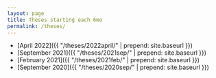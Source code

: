 ```yaml
---
layout: page
title: Theses starting each 6mo
permalink: /theses/
---
```



- [April 2022]({{ "/theses/2022april/" | prepend: site.baseurl }})
- [September 2021]({{ "/theses/2021sep/" | prepend: site.baseurl }})
- [February 2021]({{ "/theses/2021feb/" | prepend: site.baseurl }})
- [September 2020]({{ "/theses/2020sep/" | prepend: site.baseurl }})

